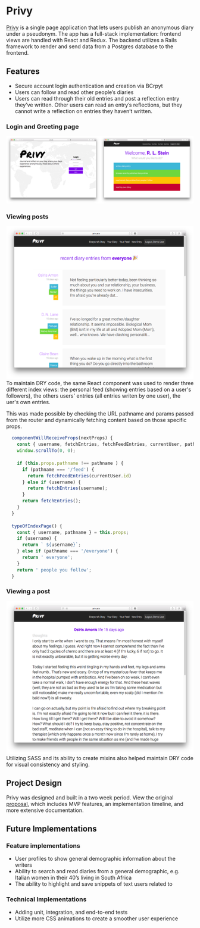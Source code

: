 # Privy 
[Privy][live-link] is a single page application that lets users publish an anonymous diary under a pseudonym.  The app has a full-stack implementation: frontend views are handled with React and Redux. The backend utilizes a Rails framework to render and send data from a Postgres database to the frontend.


## Features
  * Secure account login authentication and creation via BCrpyt
  * Users can follow and read other people’s diaries
  * Users can read through their old entries and post a reflection entry they’ve written. Other users can read an entry’s reflections, but they cannot write a reflection on entries they haven’t written. 

 ### Login and Greeting page
  ![Privy login and greeting page](docs/images/privy-previews.png)

 ### Viewing posts
  ![Privy entry index](docs/images/privy.png)
To maintain DRY code, the same React component was used to render three different index views: the personal feed (showing entries based on a user's followers), the others users' entries (all entries writen by one user), the uer's own entries.

This was made possible by checking the URL pathname and params passed from the router and dynamically fetching content based on those specific props. 
```js
  componentWillReceiveProps(nextProps) {
    const { username, fetchEntries, fetchFeedEntries, currentUser, pathname } = nextProps;
    window.scrollTo(0, 0);

    if (this.props.pathname !== pathname ) {
      if (pathname === '/feed') {
        return fetchFeedEntries(currentUser.id) 
      } else if (username) {
        return fetchEntries(username);
      }
      return fetchEntries();
    }
  }

  typeOfIndexPage() {
    const { username, pathname } = this.props; 
    if (username) {
      return ` ${username}`;
    } else if (pathname === '/everyone') {
      return ' everyone';
    } 
    return ' people you follow';
  }
``` 

 ### Viewing a post
  ![Privy entry edit form](docs/images/privy-entry-show.png)
Utilizing SASS and its ability to create mixins also helped maintain DRY code for visual consistency and styling.  

## Project Design
Privy was designed and built in a two week period. View the original [proposal][dev-readme], which includes MVP features, an implementation timeline, and more extensive documentation.

## Future Implementations
### Feature implementations
  * User profiles to show general demographic information about the writers
  * Ability to search and read diaries from a general demographic, e.g. Italian women in their 40’s living in South Africa
  * The ability to highlight and save snippets of text users related to

### Technical Implementations
  * Adding unit, integration, and end-to-end tests
  * Utilize more CSS animations to create a smoother user experience

  [live-link]: https://privy-journal.herokuapp.com
  [dev-readme]: docs/README.md